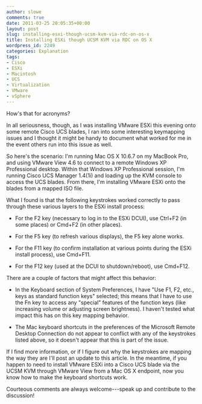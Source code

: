 ```yaml
---
author: slowe
comments: true
date: 2011-03-25 20:05:35+00:00
layout: post
slug: installing-esxi-though-ucsm-kvm-via-rdc-on-os-x
title: Installing ESXi though UCSM KVM via RDC on OS X
wordpress_id: 2249
categories: Explanation
tags:
- Cisco
- ESXi
- Macintosh
- UCS
- Virtualization
- VMware
- vSphere
---
```


How's that for acronyms?

In all seriousness, though, as I was installing VMware ESXi this evening onto some remote Cisco UCS blades, I ran into some interesting keymapping issues and I thought it might be handy to document what worked for me in the event others run into this issue as well.

So here's the scenario: I'm running Mac OS X 10.6.7 on my MacBook Pro, and using VMware View 4.6 to connect to a remote Windows XP Professional desktop. Within that Windows XP Professional session, I'm running Cisco UCS Manager 1.4(1i) and loading up the KVM console to access the UCS blades. From there, I'm installing VMware ESXi onto the blades from a mapped ISO file.

What I found is that the following keystrokes worked correctly to pass through these various layers to the ESXi install process:

* For the F2 key (necessary to log in to the ESXi DCUI), use Ctrl+F2 (in some places) or Cmd+F2 (in other places).

* For the F5 key (to refresh various displays), the F5 key alone works.

* For the F11 key (to confirm installation at various points during the ESXi install process), use Cmd+F11.

* For the F12 key (used at the DCUI to shutdown/reboot), use Cmd+F12.

There are a couple of factors that might affect this behavior:

* In the Keyboard section of System Preferences, I have "Use F1, F2, etc., keys as standard function keys" selected; this means that I have to use the Fn key to access any "special" features of the function keys (like increasing volume or adjusting screen brightness). I haven't tested what impact this has on this key mapping behavior.

* The Mac keyboard shortcuts in the preferences of the Microsoft Remote Desktop Connection do not appear to conflict with any of the keystrokes listed above, so it doesn't appear that this is part of the issue.

If I find more information, or if I figure out why the keystrokes are mapping the way they are I'll post an update to this article. In the meantime, if you happen to need to install VMware ESXi into a Cisco UCS blade via the UCSM KVM through VMware View from a Mac OS X endpoint, now you know how to make the keyboard shortcuts work.

Courteous comments are always welcome---speak up and contribute to the discussion!
